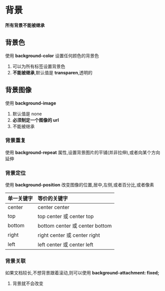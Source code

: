 # 背景

**所有背景不能被继承**

## 背景色

使用 **background-color** 设置任何颜色的背景色

1.  可以为所有标签设置背景色
2.  **不能被继承**,默认值是 **transparen**,透明的

## 背景图像

使用 **background-image**

1.  默认值是 none
2.  **必须制定一个图像的 url**
3.  不能被继承

### 背景重复

使用 **background-repeat** 属性,设置背景图片的平铺(并非拉伸),或者向某个方向延伸

### 背景定位

使用 **background-position** 改变图像的位置,居中,左侧,或者百分比,或者像素

| 单一关键字 | 等价的关键字                   |
| :--------- | :----------------------------- |
| center     | center center                  |
| top        | top center 或 center top       |
| bottom     | bottom center 或 center bottom |
| right      | right center 或 center right   |
| left       | left center 或 center left     |

### 背景关联

如果文档较长,不想背景跟着滚动,则可以使用 **background-attachment: fixed;**

1.  背景就不会改变



